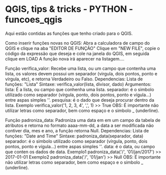 # QGIS, tips & tricks - PYTHON - funcoes_qgis
Aqui estão contidas as funções que tenho criado para o QGIS.

Como inserir funções novas no QGIS:
Abra a calculadora de campo do QGIS e clique na aba "EDITOR DE FUNÇÃO"
Clique em "NEW FILE", copie o código da expressão que deseja e cole na janela do QGIS, em seguida clique em LOAD
A função nova irá aparecer na listagem....

Função verifica_valor:
  Recebe uma lista, ou um campo que contenha uma lista, os valores devem possui um separador (virgula, dois pontos, ponto e vírgula, etc),
  e retorna Verdadeiro ou Falso.
  Dependencias: 
  Lista de funções: "Lista"
  Sintaxe: verifica_valor(lista, divisor, dado)
  Argumentos:
  lista: É a lista, ou campo que conhenha uma lista.
  separador: é o simbolo utilizado como separador (vírgula, ponto, dois pontos, ponto e vígula...) entre aspas simples ''.
  pesquisa: é o dado que deseja procurar dentro da lista.
  Exemplo verifica_valor('1, 2, 3, 4', ',', 1) >> True
  OBS: É importante não utilizar letras como separador, bem como espaço e o simbolo _ (underline).

Função padroniza_data:
  Padroniza uma data em em um campo da tabela de atributos e retorna no formato aaaa-mm-dd, a data a ser modificada
  não contiver dia, mes e ano, a função retorna Null.
  Dependencias:
  Lista de funções: "Date and Time"
  Sintaxe: padroniza_data(separador, data)
  separador: é o simbolo utilizado como separador (vírgula, ponto, dois pontos, ponto e vígula...) entre aspas simples ''.
  data: é o data, ou campo que conten os dados de data.
  Exemplo1 padroniza_data('/', '01/jan/2017') >> 2017-01-01
  Exemplo2 padroniza_data('/', '01/jan') >> Null
  OBS: É importante não utilizar letras como separador, bem como espaço e o simbolo _ (underline).
  
